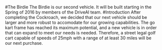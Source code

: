 #The Birdie
The Birdie is our second vehicle. It will be built starting in the Spring of 2016 by members of the DriveAI team.
#Introduction
After completing the Cockroach, we decided that our next vehicle should be larger and more robust to accomodate for our growing capabilities. The go kart frame has reached its maximum potential, and a new vehicle is in order that can expand to meet our needs is needed. Therefore, a street legal golf cart capable of speeds of 25mph with a range of at least 30 miles will be our next purchase.
